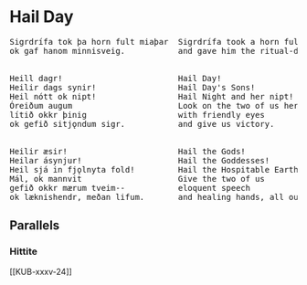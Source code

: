 # Hail Day

<pre>
Sigrdrífa tok þa horn fult miaþar  Sigrdrífa took a horn full of mead
ok gaf hanom minnisveig.           and gave him the ritual-dreak
<br>
Heill dagr!                        Hail Day!
Heilir dags synir!                 Hail Day's Sons!
Heil nótt ok nipt!                 Hail Night and her nipt!
Óreiðum augum                      Look on the two of us here
lítið okkr þinig                   with friendly eyes
ok gefið sitjǫndum sigr.           and give us victory.
<br>
Heilir æsir!                       Hail the Gods!
Heilar ásynjur!                    Hail the Goddesses!
Heil sjá in fjǫlnyta fold!         Hail the Hospitable Earth!
Mál, ok mannvit                    Give the two of us
gefið okkr mærum tveim--           eloquent speech
ok læknishendr, meðan lifum.       and healing hands, all our life.
</pre>

## Parallels
### Hittite
[[KUB-xxxv-24]]

